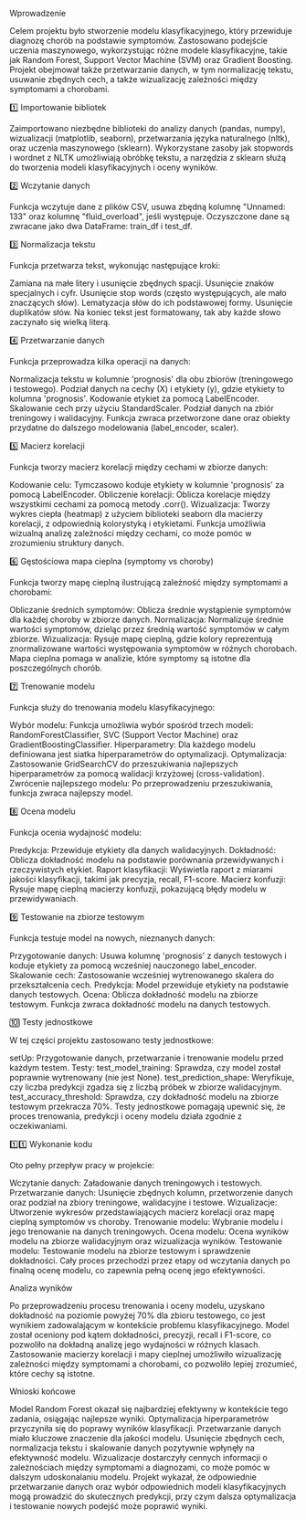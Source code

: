 Wprowadzenie  

Celem projektu było stworzenie modelu klasyfikacyjnego, który przewiduje diagnozę chorób na podstawie symptomów. Zastosowano podejście uczenia maszynowego, wykorzystując różne modele klasyfikacyjne, takie jak Random Forest, Support Vector Machine (SVM) oraz Gradient Boosting. Projekt obejmował także przetwarzanie danych, w tym normalizację tekstu, usuwanie zbędnych cech, a także wizualizację zależności między symptomami a chorobami.

1️⃣ Importowanie bibliotek  

Zaimportowano niezbędne biblioteki do analizy danych (pandas, numpy), wizualizacji (matplotlib, seaborn), przetwarzania języka naturalnego (nltk), oraz uczenia maszynowego (sklearn). Wykorzystane zasoby jak stopwords i wordnet z NLTK umożliwiają obróbkę tekstu, a narzędzia z sklearn służą do tworzenia modeli klasyfikacyjnych i oceny wyników.

2️⃣ Wczytanie danych  

Funkcja wczytuje dane z plików CSV, usuwa zbędną kolumnę "Unnamed: 133" oraz kolumnę "fluid_overload", jeśli występuje. Oczyszczone dane są zwracane jako dwa DataFrame: train_df i test_df.

3️⃣ Normalizacja tekstu  

Funkcja przetwarza tekst, wykonując następujące kroki:

Zamiana na małe litery i usunięcie zbędnych spacji.
Usunięcie znaków specjalnych i cyfr.
Usunięcie stop words (często występujących, ale mało znaczących słów).
Lematyzacja słów do ich podstawowej formy.
Usunięcie duplikatów słów.
Na koniec tekst jest formatowany, tak aby każde słowo zaczynało się wielką literą.

4️⃣ Przetwarzanie danych  

Funkcja przeprowadza kilka operacji na danych:

Normalizacja tekstu w kolumnie 'prognosis' dla obu zbiorów (treningowego i testowego).
Podział danych na cechy (X) i etykiety (y), gdzie etykiety to kolumna 'prognosis'.
Kodowanie etykiet za pomocą LabelEncoder.
Skalowanie cech przy użyciu StandardScaler.
Podział danych na zbiór treningowy i walidacyjny.
Funkcja zwraca przetworzone dane oraz obiekty przydatne do dalszego modelowania (label_encoder, scaler).

5️⃣ Macierz korelacji  

Funkcja tworzy macierz korelacji między cechami w zbiorze danych:

Kodowanie celu: Tymczasowo koduje etykiety w kolumnie 'prognosis' za pomocą LabelEncoder.
Obliczenie korelacji: Oblicza korelacje między wszystkimi cechami za pomocą metody .corr().
Wizualizacja: Tworzy wykres ciepła (heatmap) z użyciem biblioteki seaborn dla macierzy korelacji, z odpowiednią kolorystyką i etykietami.
Funkcja umożliwia wizualną analizę zależności między cechami, co może pomóc w zrozumieniu struktury danych.

6️⃣ Gęstościowa mapa cieplna (symptomy vs choroby)  

Funkcja tworzy mapę cieplną ilustrującą zależność między symptomami a chorobami:

Obliczanie średnich symptomów: Oblicza średnie wystąpienie symptomów dla każdej choroby w zbiorze danych.
Normalizacja: Normalizuje średnie wartości symptomów, dzieląc przez średnią wartość symptomów w całym zbiorze.
Wizualizacja: Rysuje mapę cieplną, gdzie kolory reprezentują znormalizowane wartości występowania symptomów w różnych chorobach.
Mapa cieplna pomaga w analizie, które symptomy są istotne dla poszczególnych chorób.

7️⃣ Trenowanie modelu  

Funkcja służy do trenowania modelu klasyfikacyjnego:

Wybór modelu: Funkcja umożliwia wybór spośród trzech modeli: RandomForestClassifier, SVC (Support Vector Machine) oraz GradientBoostingClassifier.
Hiperparametry: Dla każdego modelu definiowana jest siatka hiperparametrów do optymalizacji.
Optymalizacja: Zastosowanie GridSearchCV do przeszukiwania najlepszych hiperparametrów za pomocą walidacji krzyżowej (cross-validation).
Zwrócenie najlepszego modelu: Po przeprowadzeniu przeszukiwania, funkcja zwraca najlepszy model.

8️⃣ Ocena modelu  

Funkcja ocenia wydajność modelu:

Predykcja: Przewiduje etykiety dla danych walidacyjnych.
Dokładność: Oblicza dokładność modelu na podstawie porównania przewidywanych i rzeczywistych etykiet.
Raport klasyfikacji: Wyświetla raport z miarami jakości klasyfikacji, takimi jak precyzja, recall, F1-score.
Macierz konfuzji: Rysuje mapę cieplną macierzy konfuzji, pokazującą błędy modelu w przewidywaniach.

9️⃣ Testowanie na zbiorze testowym 

Funkcja testuje model na nowych, nieznanych danych:

Przygotowanie danych: Usuwa kolumnę 'prognosis' z danych testowych i koduje etykiety za pomocą wcześniej nauczonego label_encoder.
Skalowanie cech: Zastosowanie wcześniej wytrenowanego skalera do przekształcenia cech.
Predykcja: Model przewiduje etykiety na podstawie danych testowych.
Ocena: Oblicza dokładność modelu na zbiorze testowym.
Funkcja zwraca dokładność modelu na danych testowych.

🔟 Testy jednostkowe  

W tej części projektu zastosowano testy jednostkowe:

setUp: Przygotowanie danych, przetwarzanie i trenowanie modelu przed każdym testem.
Testy:
test_model_training: Sprawdza, czy model został poprawnie wytrenowany (nie jest None).
test_prediction_shape: Weryfikuje, czy liczba predykcji zgadza się z liczbą próbek w zbiorze walidacyjnym.
test_accuracy_threshold: Sprawdza, czy dokładność modelu na zbiorze testowym przekracza 70%.
Testy jednostkowe pomagają upewnić się, że proces trenowania, predykcji i oceny modelu działa zgodnie z oczekiwaniami.

1️⃣1️⃣ Wykonanie kodu  

Oto pełny przepływ pracy w projekcie:

Wczytanie danych: Załadowanie danych treningowych i testowych.
Przetwarzanie danych: Usunięcie zbędnych kolumn, przetworzenie danych oraz podział na zbiory treningowe, walidacyjne i testowe.
Wizualizacje: Utworzenie wykresów przedstawiających macierz korelacji oraz mapę cieplną symptomów vs choroby.
Trenowanie modelu: Wybranie modelu i jego trenowanie na danych treningowych.
Ocena modelu: Ocena wyników modelu na zbiorze walidacyjnym oraz wizualizacja wyników.
Testowanie modelu: Testowanie modelu na zbiorze testowym i sprawdzenie dokładności.
Cały proces przechodzi przez etapy od wczytania danych po finalną ocenę modelu, co zapewnia pełną ocenę jego efektywności.

Analiza wyników  

Po przeprowadzeniu procesu trenowania i oceny modelu, uzyskano dokładność na poziomie powyżej 70% dla zbioru testowego, co jest wynikiem zadowalającym w kontekście problemu klasyfikacyjnego. Model został oceniony pod kątem dokładności, precyzji, recall i F1-score, co pozwoliło na dokładną analizę jego wydajności w różnych klasach. Zastosowanie macierzy korelacji i mapy cieplnej umożliwiło wizualizację zależności między symptomami a chorobami, co pozwoliło lepiej zrozumieć, które cechy są istotne.

Wnioski końcowe  

Model Random Forest okazał się najbardziej efektywny w kontekście tego zadania, osiągając najlepsze wyniki. Optymalizacja hiperparametrów przyczyniła się do poprawy wyników klasyfikacji.
Przetwarzanie danych miało kluczowe znaczenie dla jakości modelu. Usunięcie zbędnych cech, normalizacja tekstu i skalowanie danych pozytywnie wpłynęły na efektywność modelu.
Wizualizacje dostarczyły cennych informacji o zależnościach między symptomami a diagnozami, co może pomóc w dalszym udoskonalaniu modelu.
Projekt wykazał, że odpowiednie przetwarzanie danych oraz wybór odpowiednich modeli klasyfikacyjnych mogą prowadzić do skutecznych predykcji, przy czym dalsza optymalizacja i testowanie nowych podejść może poprawić wyniki.